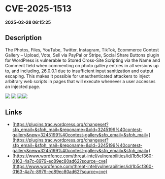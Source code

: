 # CVE-2025-1513

**2025-02-28 06:15:25**

## Description
The Photos, Files, YouTube, Twitter, Instagram, TikTok, Ecommerce Contest Gallery – Upload, Vote, Sell via PayPal or Stripe, Social Share Buttons plugin for WordPress is vulnerable to Stored Cross-Site Scripting via the Name and Comment field when commenting on photo gallery entries in all versions up to, and including, 26.0.0.1 due to insufficient input sanitization and output escaping. This makes it possible for unauthenticated attackers to inject arbitrary web scripts in pages that will execute whenever a user accesses an injected page.

![](https://img.shields.io/static/v1?label=Score&message=7.2&color=red)
![](https://img.shields.io/static/v1?label=Severity&message=HIGH&color=red)
![](https://img.shields.io/static/v1?label=CWE&message=XSS&color=green)![](https://img.shields.io/static/v1?label=CWE&message=XSS&color=green)

## Links
- [https://plugins.trac.wordpress.org/changeset?sfp_email=&sfph_mail=&reponame=&old=3245199%40contest-gallery&new=3245199%40contest-gallery&sfp_email=&sfph_mail=](https://plugins.trac.wordpress.org/changeset?sfp_email=&sfph_mail=&reponame=&old=3245199%40contest-gallery&new=3245199%40contest-gallery&sfp_email=&sfph_mail=)
- [https://www.wordfence.com/threat-intel/vulnerabilities/id/1b5cf360-0163-4a7c-8979-ec89ec80ad62?source=cve](https://www.wordfence.com/threat-intel/vulnerabilities/id/1b5cf360-0163-4a7c-8979-ec89ec80ad62?source=cve)
